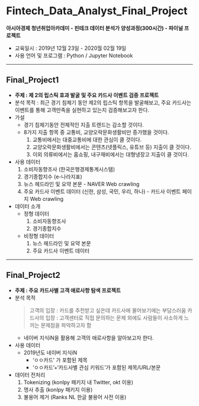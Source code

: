 # Fintech_Data_Analyst_Final_Project
 **아시아경제 청년취업아카데미 - 핀테크 데이터 분석가 양성과정(300시간) - 파이널 프로젝트**
 - 교육일시 : 2019년 12월 23일 - 2020월 02월 19일
 - 사용 언어 및 프로그램 : Python / Jupyter Notebook
 -------------------------------------------------------------------------------------------------------------------
 ## Final_Project1
 - **주제 : 제 2의 립스틱 효과 발굴 및 주요 카드사 이벤트 검증 프로젝트** 
 - 분석 목적 : 최근 경기 침체기 동안 제2의 립스틱 항목을 발굴해보고, 주요 카드사는 이벤트를 통해 고객만족을 실현하고 있는지 검증해보고자 한다.
 - 가설
   - 경기 침체기동안 전체적인 지출 트렌드는 감소할 것이다.
   - 8가지 지출 항목 중 교통비, 교양오락문화생활비만 증가했을 것이다.
     1. 교통비에서는 대중교통비에 대한 관심이 클 것이다.
     2. 교양오락문화생활비에서는 콘텐츠(넷플릭스, 유튜브 등) 지출이 클 것이다.
     3. 이외 의류비에서는 홈쇼핑, 내구재비에서는 대형냉장고 지출이 클 것이다.     
 - 사용 데이터
   1. 소비자동향조사 (한국은행경제통계시스템)
   2. 경기종합지수 (e-나라지표)
   3. 뉴스 헤드라인 및 요약 본문 - NAVER Web crawling
   4. 주요 카드사 이벤트 데이터 (신한, 삼성, 국민, 우리, 하나) - 카드사 이벤트 페이지 Web crawling
 - 데이터 소개
   - 정형 데이터
     1. 소비자동향조사
     2. 경기종합지수
   - 비정형 데이터
     1. 뉴스 헤드라인 및 요약 본문
     2. 주요 카드사 이벤트 데이터
 -------------------------------------------------------------------------------------------------------------------
 ## Final_Project2
 - **주제 : 주요 카드사별 고객 애로사항 탐색 프로젝트** 
 - 분석 목적
   > 고객의 입장 : 카드를 추천받고 싶은데 카드사에 물어보기에는 부담스러움
   > 카드사의 입장 : 고객센터로 직접 문의하는 문제 외에도 사람들이 사소하게 느끼는 문제점을 파악하고자 함
   - 네이버 지식iN을 활용해 고객의 애로사항을 알아보고자 한다.
 - 사용 데이터
   - 2019년도 네이버 지식iN
     - ‘ㅇㅇ카드’ 가 포함된 제목
     - ‘ㅇㅇ카드’+‘카드사별 관심 키워드’가 포함된 제목/URL/본문
 - 데이터 전처리
   1. Tokenizing (konlpy 패키지 내 Twitter, okt 이용)
   2. 명사 추출 (konlpy 패키지 이용)
   3. 불용어 제거 (Ranks NL 한글 불용어 사전 이용)

